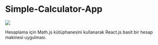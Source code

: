 # Simple-Calculator-App
![](https://media.giphy.com/media/JsEgAAPB22jcnizDCZ/giphy.gif)

Hesaplama için Math.js kütüphanesini kullanarak React.js basit bir hesap makinesi uygulması.
